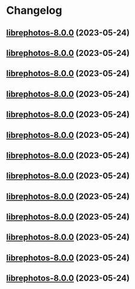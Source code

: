 # Changelog



## [librephotos-8.0.0](https://github.com/truecharts/charts/compare/librephotos-7.0.23...librephotos-8.0.0) (2023-05-24)




## [librephotos-8.0.0](https://github.com/truecharts/charts/compare/librephotos-7.0.23...librephotos-8.0.0) (2023-05-24)




## [librephotos-8.0.0](https://github.com/truecharts/charts/compare/librephotos-7.0.23...librephotos-8.0.0) (2023-05-24)




## [librephotos-8.0.0](https://github.com/truecharts/charts/compare/librephotos-7.0.23...librephotos-8.0.0) (2023-05-24)




## [librephotos-8.0.0](https://github.com/truecharts/charts/compare/librephotos-7.0.23...librephotos-8.0.0) (2023-05-24)




## [librephotos-8.0.0](https://github.com/truecharts/charts/compare/librephotos-7.0.23...librephotos-8.0.0) (2023-05-24)




## [librephotos-8.0.0](https://github.com/truecharts/charts/compare/librephotos-7.0.23...librephotos-8.0.0) (2023-05-24)




## [librephotos-8.0.0](https://github.com/truecharts/charts/compare/librephotos-7.0.23...librephotos-8.0.0) (2023-05-24)




## [librephotos-8.0.0](https://github.com/truecharts/charts/compare/librephotos-7.0.23...librephotos-8.0.0) (2023-05-24)




## [librephotos-8.0.0](https://github.com/truecharts/charts/compare/librephotos-7.0.23...librephotos-8.0.0) (2023-05-24)




## [librephotos-8.0.0](https://github.com/truecharts/charts/compare/librephotos-7.0.23...librephotos-8.0.0) (2023-05-24)




## [librephotos-8.0.0](https://github.com/truecharts/charts/compare/librephotos-7.0.23...librephotos-8.0.0) (2023-05-24)




## [librephotos-8.0.0](https://github.com/truecharts/charts/compare/librephotos-7.0.23...librephotos-8.0.0) (2023-05-24)

